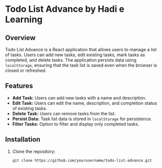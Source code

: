 # Todo List Advance by Hadi e Learning

## Overview

Todo List Advance is a React application that allows users to manage a list of tasks. Users can add new tasks, edit existing tasks, mark tasks as completed, and delete tasks. The application persists data using `localStorage`, ensuring that the task list is saved even when the browser is closed or refreshed.

## Features

- **Add Task:** Users can add new tasks with a name and description.
- **Edit Task:** Users can edit the name, description, and completion status of existing tasks.
- **Delete Task:** Users can remove tasks from the list.
- **Persist Data:** Task list data is stored in `localStorage` for persistence.
- **Filter Tasks:** Option to filter and display only completed tasks.

## Installation

1. Clone the repository:
   ```bash
   git clone https://github.com/yourusername/todo-list-advance.git
